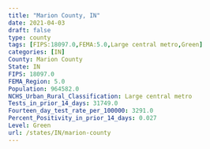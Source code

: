 ```yaml
---
title: "Marion County, IN"
date: 2021-04-03
draft: false
type: county
tags: [FIPS:18097.0,FEMA:5.0,Large central metro,Green]
categories: [IN]
County: Marion County
State: IN
FIPS: 18097.0
FEMA_Region: 5.0
Population: 964582.0
NCHS_Urban_Rural_Classification: Large central metro
Tests_in_prior_14_days: 31749.0
Fourteen_day_test_rate_per_100000: 3291.0
Percent_Positivity_in_prior_14_days: 0.027
Level: Green
url: /states/IN/marion-county
---
```



